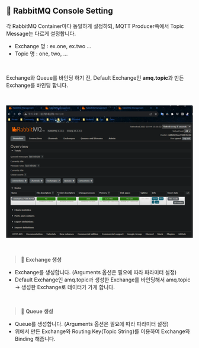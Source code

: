 ## 📘 RabbitMQ Console Setting

각 RabbitMQ Container마다 동일하게 설정하되, MQTT Producer쪽에서 Topic Message는 다르게 설정합니다.

- Exchange 명 : ex.one, ex.two ...
- Topic 명 : one, two, ...

<br>

Exchange와 Queue를 바인딩 하기 전, Default Exchange인 **amq.topic**과 만든 Exchange를 바인딩 합니다.

<br>

![img](https://raw.githubusercontent.com/spacedustz/Obsidian-Image-Server/main/img2/simulator-rabbit.png)

<br>

> 📌 **Exchange 생성**

- Exchange를 생성합니다. (Arguments 옵션은 필요에 따라 파라미터 설정)
- Default Exchange인 amq.topic과 생성한 Exchange를 바인딩해서 amq.topic -> 생성한 Exchange로 데이터가 가게 합니다.

<br>

> 📌 **Queue 생성**

- Queue를 생성합니다. (Arguments 옵션은 필요에 따라 파라미터 설정)
- 위에서 만든 Exchange와 Routing Key(Topic String)를 이용하여 Exchange와 Binding 해줍니다.